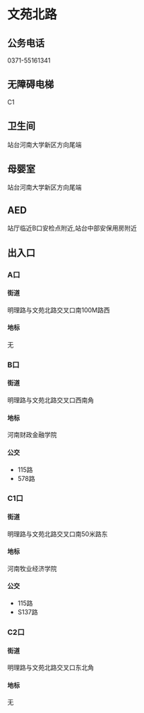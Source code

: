 # 文苑北路

## 公务电话

0371-55161341

## 无障碍电梯

C1

## 卫生间

站台河南大学新区方向尾端

## 母婴室

站台河南大学新区方向尾端

## AED

站厅临近B口安检点附近,站台中部安保用房附近

## 出入口

### A口

#### 街道

明理路与文苑北路交叉口南100M路西

#### 地标

无

### B口

#### 街道

明理路与文苑北路交叉口西南角

#### 地标

河南财政金融学院

#### 公交

- 115路
- 578路

### C1口

#### 街道

明理路与文苑北路交叉口南50米路东

#### 地标

河南牧业经济学院

#### 公交

- 115路
- S137路

### C2口

#### 街道

明理路与文苑北路交叉口东北角

#### 地标

无


